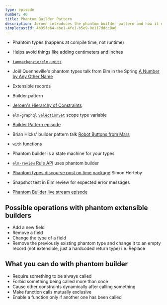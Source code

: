 ```yaml
---
type: episode
number: 40
title: Phantom Builder Pattern
description: Jeroen introduces the phantom builder pattern and how it enables new guarantees in Elm API design.
simplecastId: 4b95fe64-abe1-4fe1-b5e9-0e117ddcc8a6
---
```


- Phantom types (happens at compile time, not runtime)
- Helps avoid things like adding centimeters and inches
- [`ianmackenzie/elm-units`](https://package.elm-lang.org/packages/ianmackenzie/elm-units/latest/)
- Joël Quenneville's phantom types talk from Elm in the Spring [A Number by Any Other Name](https://www.youtube.com/watch?v=WnTw0z7rD3E)
- Extensible records
- Builder pattern
- [Jeroen's Hierarchy of Constraints](http://incrementalelm.com/jeroens-hierarchy)
- `elm-graphql` [`SelectionSet`](https://package.elm-lang.org/packages/dillonkearns/elm-graphql/latest/Graphql-SelectionSet#SelectionSet) scope type variable
- [Builder Pattern episode](https://elm-radio.com/episode/builder-pattern)
- Brian Hicks' builder pattern talk [Robot Buttons from Mars](https://www.youtube.com/watch?v=PDyWP-0H4Zo)
- `with` functions
- Phantom builder is a state machine for your types
- [`elm-review` Rule API](https://package.elm-lang.org/packages/jfmengels/elm-review/latest/Review-Rule) uses phantom builder

- [Phantom types discourse post on time package](https://discourse.elm-lang.org/t/typesafe-unified-date-and-time-package-using-phantom-record-types/5142) Simon Herteby
- Snapshot test in Elm review for expected error messages
- [Phantom Builder live stream episode](https://www.youtube.com/watch?v=NH4jF0-ZTtY)

## Possible operations with phantom extensible builders

- Add a new field
- Remove a field
- Change the type of a field
- Remove the previously existing phantom type and change it to an empty record (not extensible, just a hardcoded return type) i.e. Replace

## What you can do with phantom builder

- Require something to be always called
- Forbid something being called more than once
- Cause other constraints dynamically after calling something
- Make function calls mutually exclusive
- Enable a function only if another one has been called
